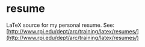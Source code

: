 # resume
LaTeX source for my personal resume.
See: [http://www.rpi.edu/dept/arc/training/latex/resumes/](http://www.rpi.edu/dept/arc/training/latex/resumes/)
